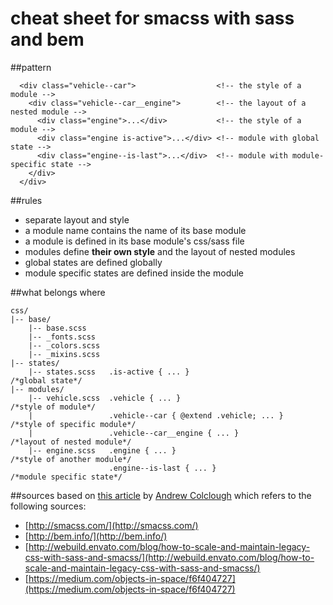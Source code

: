 cheat sheet for smacss with sass and bem
=========

##pattern
```
  <div class="vehicle--car">                  <!-- the style of a module -->
    <div class="vehicle--car__engine">        <!-- the layout of a nested module -->
      <div class="engine">...</div>           <!-- the style of a module -->
      <div class="engine is-active">...</div> <!-- module with global state -->
      <div class="engine--is-last">...</div>  <!-- module with module-specific state -->
    </div>
  </div>
```

##rules
* separate layout and style
* a module name contains the name of its base module
* a module is defined in its base module's css/sass file
* modules define **their own style** and the layout of nested modules
* global states are defined globally
* module specific states are defined inside the module

##what belongs where
```
css/
|-- base/
    |-- base.scss
    |-- _fonts.scss
    |-- _colors.scss
    |-- _mixins.scss
|-- states/
    |-- states.scss   .is-active { ... }                        /*global state*/
|-- modules/
    |-- vehicle.scss  .vehicle { ... }                          /*style of module*/
    |                 .vehicle--car { @extend .vehicle; ... }   /*style of specific module*/
    |                 .vehicle--car__engine { ... }             /*layout of nested module*/
    |-- engine.scss   .engine { ... }                           /*style of another module*/
                      .engine--is-last { ... }                  /*module specific state*/
```

##sources
based on [this article](https://medium.com/objects-in-space/f6f404727) by [Andrew Colclough](https://twitter.com/wtc) which refers to the following sources:
* [http://smacss.com/](http://smacss.com/)
* [http://bem.info/](http://bem.info/)
* [http://webuild.envato.com/blog/how-to-scale-and-maintain-legacy-css-with-sass-and-smacss/](http://webuild.envato.com/blog/how-to-scale-and-maintain-legacy-css-with-sass-and-smacss/)
* [https://medium.com/objects-in-space/f6f404727](https://medium.com/objects-in-space/f6f404727)
